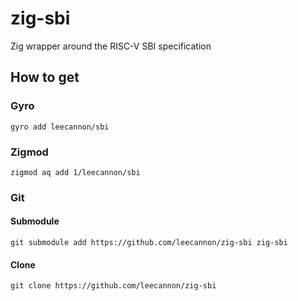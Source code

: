 # zig-sbi

Zig wrapper around the RISC-V SBI specification

## How to get

### Gyro

`gyro add leecannon/sbi`

### Zigmod

`zigmod aq add 1/leecannon/sbi`

### Git

#### Submodule

`git submodule add https://github.com/leecannon/zig-sbi zig-sbi`

#### Clone

`git clone https://github.com/leecannon/zig-sbi`
